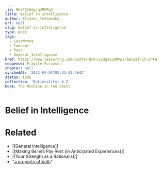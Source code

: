 ```yaml
---
_id: HktFCy6dgsqJ9WPpX
title: Belief in Intelligence
author: Eliezer_Yudkowsky
url: null
slug: belief-in-intelligence
type: post
tags:
  - LessWrong
  - Concept
  - Post
  - General_Intelligence
href: https://www.lesswrong.com/posts/HktFCy6dgsqJ9WPpX/belief-in-intelligence
sequence: Fragile Purposes
chapter: null
synchedAt: '2022-09-01T09:33:41.464Z'
status: todo
collection: 'Rationality: A-Z'
book: The Machine in the Ghost
---
```


# Belief in Intelligence


# Related

- [[General Intelligence]]
- [[Making Beliefs Pay Rent (in Anticipated Experiences)]]
- [[Your Strength as a Rationalist]]
- "[a property of both](/lw/o5/the_second_law_of_thermodynamics_and_engines_of/)"